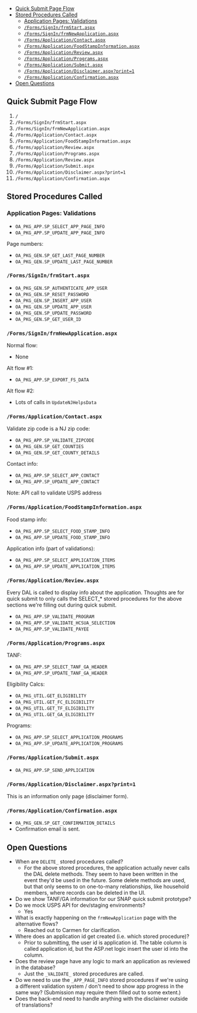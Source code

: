 - [Quick Submit Page Flow](#quick-submit-page-flow)
- [Stored Procedures Called](#stored-procedures-called)
  - [Application Pages: Validations](#application-pages-validations)
  - [`/Forms/SignIn/frmStart.aspx`](#formssigninfrmstartaspx)
  - [`/Forms/SignIn/frmNewApplication.aspx`](#formssigninfrmnewapplicationaspx)
  - [`/Forms/Application/Contact.aspx`](#formsapplicationcontactaspx)
  - [`/Forms/Application/FoodStampInformation.aspx`](#formsapplicationfoodstampinformationaspx)
  - [`/Forms/Application/Review.aspx`](#formsapplicationreviewaspx)
  - [`/Forms/Application/Programs.aspx`](#formsapplicationprogramsaspx)
  - [`/Forms/Application/Submit.aspx`](#formsapplicationsubmitaspx)
  - [`/Forms/Application/Disclaimer.aspx?print=1`](#formsapplicationdisclaimeraspxprint1)
  - [`/Forms/Application/Confirmation.aspx`](#formsapplicationconfirmationaspx)
- [Open Questions](#open-questions)

## Quick Submit Page Flow

1. `/`
2. `/Forms/SignIn/frmStart.aspx`
3. `/Forms/SignIn/frmNewApplication.aspx`
4. `/Forms/Application/Contact.aspx`
5. `/Forms/Application/FoodStampInformation.aspx`
6. `/forms/application/Review.aspx`
7. `/Forms/Application/Programs.aspx`
8. `/Forms/Application/Review.aspx`
9. `/Forms/Application/Submit.aspx`
10. `/Forms/Application/Disclaimer.aspx?print=1`
11. `/Forms/Application/Confirmation.aspx`

## Stored Procedures Called

### Application Pages: Validations

* `OA_PKG_APP.SP_SELECT_APP_PAGE_INFO`
* `OA_PKG_APP.SP_UPDATE_APP_PAGE_INFO`

Page numbers:
* `OA_PKG_GEN.SP_GET_LAST_PAGE_NUMBER`
* `OA_PKG_GEN.SP_UPDATE_LAST_PAGE_NUMBER`

### `/Forms/SignIn/frmStart.aspx`

* `OA_PKG_GEN.SP_AUTHENTICATE_APP_USER`
* `OA_PKG_GEN.SP_RESET_PASSWORD`
* `OA_PKG_GEN.SP_INSERT_APP_USER`
* `OA_PKG_GEN.SP_UPDATE_APP_USER`
* `OA_PKG_GEN.SP_UPDATE_PASSWORD`
* `OA_PKG_GEN.SP_GET_USER_ID`

### `/Forms/SignIn/frmNewApplication.aspx`

Normal flow:

* None

Alt flow #1:

* `OA_PKG_APP.SP_EXPORT_FS_DATA`

Alt flow #2:

* Lots of calls in `UpdateNJHelpsData`

### `/Forms/Application/Contact.aspx`

Validate zip code is a NJ zip code:
* `OA_PKG_APP.SP_VALIDATE_ZIPCODE`
* `OA_PKG_GEN.SP_GET_COUNTIES`
* `OA_PKG_GEN.SP_GET_COUNTY_DETAILS`

Contact info:
* `OA_PKG_APP.SP_SELECT_APP_CONTACT`
* `OA_PKG_APP.SP_UPDATE_APP_CONTACT`

Note: API call to validate USPS address

### `/Forms/Application/FoodStampInformation.aspx`

Food stamp info:
* `OA_PKG_APP.SP_SELECT_FOOD_STAMP_INFO`
* `OA_PKG_APP.SP_UPDATE_FOOD_STAMP_INFO`

Application info (part of validations):
* `OA_PKG_APP.SP_SELECT_APPLICATION_ITEMS`
* `OA_PKG_APP.SP_UPDATE_APPLICATION_ITEMS`

### `/Forms/Application/Review.aspx`

Every DAL is called to display info about the application. Thoughts are for quick submit to only calls the SELECT_* stored procedures for the above sections we're filling out during quick submit.

* `OA_PKG_APP.SP_VALIDATE_PROGRAM`
* `OA_PKG_APP.SP_VALIDATE_HCSUA_SELECTION`
* `OA_PKG_APP.SP_VALIDATE_PAYEE`

### `/Forms/Application/Programs.aspx`

TANF:
* `OA_PKG_APP.SP_SELECT_TANF_GA_HEADER`
* `OA_PKG_APP.SP_UPDATE_TANF_GA_HEADER`

Eligibility Calcs:
* `OA_PKG_UTIL.GET_ELIGIBILITY`
* `OA_PKG_UTIL.GET_FC_ELIGIBILITY`
* `OA_PKG_UTIL.GET_TF_ELIGIBILITY`
* `OA_PKG_UTIL.GET_GA_ELIGIBILITY`

Programs:
* `OA_PKG_APP.SP_SELECT_APPLICATION_PROGRAMS`
* `OA_PKG_APP.SP_UPDATE_APPLICATION_PROGRAMS`

### `/Forms/Application/Submit.aspx`

* `OA_PKG_APP.SP_SEND_APPLICATION`

### `/Forms/Application/Disclaimer.aspx?print=1`

This is an information only page (disclaimer form).

### `/Forms/Application/Confirmation.aspx`

* `OA_PKG_GEN.SP_GET_CONFIRMATION_DETAILS`
* Confirmation email is sent.

## Open Questions

* When are `DELETE_` stored procedures called?
  * For the above stored procedures, the application actually never calls the DAL delete methods. They seem to have been written in the event they'd be used in the future. Some delete methods are used, but that only seems to on one-to-many relationships, like household members, where records can be deleted in the UI.
* Do we show TANF/GA information for our SNAP quick submit prototype?
* Do we mock USPS API for dev/staging environments?
  * Yes
* What is exactly happening on the `frmNewApplication` page with the alternative flows?
  * Reached out to Carmen for clarification.
* Where does an application id get created (i.e. which stored procedure)?
  * Prior to submitting, the user id is application id. The table column is called application id, but the ASP.net logic insert the user id into the column.
* Does the review page have any logic to mark an application as reviewed in the database?
  * Just the `_VALIDATE_` stored procedures are called.
* Do we need to use the `_APP_PAGE_INFO` stored procedures if we're using a different validation system / don't need to show app progress in the same way? (Submission may require them filled out to some extent.)
* Does the back-end need to handle anything with the disclaimer outside of translations?

